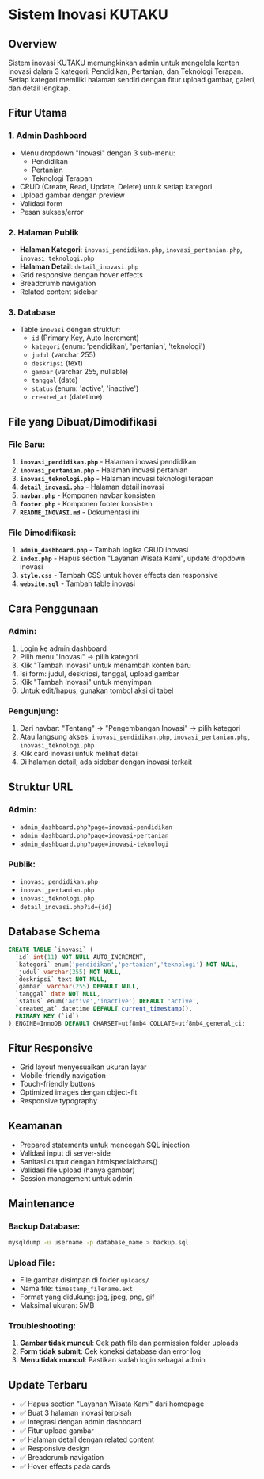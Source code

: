# Sistem Inovasi KUTAKU

## Overview
Sistem inovasi KUTAKU memungkinkan admin untuk mengelola konten inovasi dalam 3 kategori: Pendidikan, Pertanian, dan Teknologi Terapan. Setiap kategori memiliki halaman sendiri dengan fitur upload gambar, galeri, dan detail lengkap.

## Fitur Utama

### 1. **Admin Dashboard**
- Menu dropdown "Inovasi" dengan 3 sub-menu:
  - Pendidikan
  - Pertanian  
  - Teknologi Terapan
- CRUD (Create, Read, Update, Delete) untuk setiap kategori
- Upload gambar dengan preview
- Validasi form
- Pesan sukses/error

### 2. **Halaman Publik**
- **Halaman Kategori**: `inovasi_pendidikan.php`, `inovasi_pertanian.php`, `inovasi_teknologi.php`
- **Halaman Detail**: `detail_inovasi.php`
- Grid responsive dengan hover effects
- Breadcrumb navigation
- Related content sidebar

### 3. **Database**
- Table `inovasi` dengan struktur:
  - `id` (Primary Key, Auto Increment)
  - `kategori` (enum: 'pendidikan', 'pertanian', 'teknologi')
  - `judul` (varchar 255)
  - `deskripsi` (text)
  - `gambar` (varchar 255, nullable)
  - `tanggal` (date)
  - `status` (enum: 'active', 'inactive')
  - `created_at` (datetime)

## File yang Dibuat/Dimodifikasi

### File Baru:
1. **`inovasi_pendidikan.php`** - Halaman inovasi pendidikan
2. **`inovasi_pertanian.php`** - Halaman inovasi pertanian  
3. **`inovasi_teknologi.php`** - Halaman inovasi teknologi terapan
4. **`detail_inovasi.php`** - Halaman detail inovasi
5. **`navbar.php`** - Komponen navbar konsisten
6. **`footer.php`** - Komponen footer konsisten
7. **`README_INOVASI.md`** - Dokumentasi ini

### File Dimodifikasi:
1. **`admin_dashboard.php`** - Tambah logika CRUD inovasi
2. **`index.php`** - Hapus section "Layanan Wisata Kami", update dropdown inovasi
3. **`style.css`** - Tambah CSS untuk hover effects dan responsive
4. **`website.sql`** - Tambah table inovasi

## Cara Penggunaan

### Admin:
1. Login ke admin dashboard
2. Pilih menu "Inovasi" → pilih kategori
3. Klik "Tambah Inovasi" untuk menambah konten baru
4. Isi form: judul, deskripsi, tanggal, upload gambar
5. Klik "Tambah Inovasi" untuk menyimpan
6. Untuk edit/hapus, gunakan tombol aksi di tabel

### Pengunjung:
1. Dari navbar: "Tentang" → "Pengembangan Inovasi" → pilih kategori
2. Atau langsung akses: `inovasi_pendidikan.php`, `inovasi_pertanian.php`, `inovasi_teknologi.php`
3. Klik card inovasi untuk melihat detail
4. Di halaman detail, ada sidebar dengan inovasi terkait

## Struktur URL

### Admin:
- `admin_dashboard.php?page=inovasi-pendidikan`
- `admin_dashboard.php?page=inovasi-pertanian`
- `admin_dashboard.php?page=inovasi-teknologi`

### Publik:
- `inovasi_pendidikan.php`
- `inovasi_pertanian.php`
- `inovasi_teknologi.php`
- `detail_inovasi.php?id={id}`

## Database Schema

```sql
CREATE TABLE `inovasi` (
  `id` int(11) NOT NULL AUTO_INCREMENT,
  `kategori` enum('pendidikan','pertanian','teknologi') NOT NULL,
  `judul` varchar(255) NOT NULL,
  `deskripsi` text NOT NULL,
  `gambar` varchar(255) DEFAULT NULL,
  `tanggal` date NOT NULL,
  `status` enum('active','inactive') DEFAULT 'active',
  `created_at` datetime DEFAULT current_timestamp(),
  PRIMARY KEY (`id`)
) ENGINE=InnoDB DEFAULT CHARSET=utf8mb4 COLLATE=utf8mb4_general_ci;
```

## Fitur Responsive

- Grid layout menyesuaikan ukuran layar
- Mobile-friendly navigation
- Touch-friendly buttons
- Optimized images dengan object-fit
- Responsive typography

## Keamanan

- Prepared statements untuk mencegah SQL injection
- Validasi input di server-side
- Sanitasi output dengan htmlspecialchars()
- Validasi file upload (hanya gambar)
- Session management untuk admin

## Maintenance

### Backup Database:
```bash
mysqldump -u username -p database_name > backup.sql
```

### Upload File:
- File gambar disimpan di folder `uploads/`
- Nama file: `timestamp_filename.ext`
- Format yang didukung: jpg, jpeg, png, gif
- Maksimal ukuran: 5MB

### Troubleshooting:
1. **Gambar tidak muncul**: Cek path file dan permission folder uploads
2. **Form tidak submit**: Cek koneksi database dan error log
3. **Menu tidak muncul**: Pastikan sudah login sebagai admin

## Update Terbaru

- ✅ Hapus section "Layanan Wisata Kami" dari homepage
- ✅ Buat 3 halaman inovasi terpisah
- ✅ Integrasi dengan admin dashboard
- ✅ Fitur upload gambar
- ✅ Halaman detail dengan related content
- ✅ Responsive design
- ✅ Breadcrumb navigation
- ✅ Hover effects pada cards 
